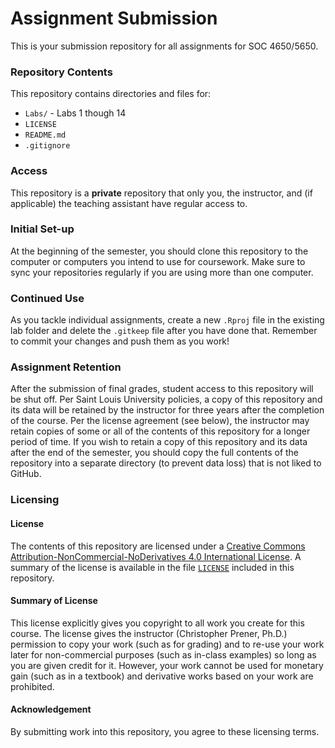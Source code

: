 # Assignment Submission

This is your submission repository for all assignments for SOC 4650/5650.

### Repository Contents
This repository contains directories and files for:
- `Labs/` - Labs 1 though 14
- `LICENSE`
- `README.md`
- `.gitignore`

### Access
This repository is a **private** repository that only you, the instructor, and (if applicable) the teaching assistant have regular access to.

### Initial Set-up
At the beginning of the semester, you should clone this repository to the computer or computers you intend to use for coursework. Make sure to sync your repositories regularly if you are using more than one computer.

### Continued Use
As you tackle individual assignments, create a new `.Rproj` file in the existing lab folder and delete the `.gitkeep` file after you have done that. Remember to commit your changes and push them as you work!

### Assignment Retention
After the submission of final grades, student access to this repository will be shut off. Per Saint Louis University policies, a copy of this repository and its data will be retained by the instructor for three years after the completion of the course. Per the license agreement (see below), the instructor may retain copies of some or all of the contents of this repository for a longer period of time. If you wish to retain a copy of this repository and its data after the end of the semester, you should copy the full contents of the repository into a separate directory (to prevent data loss) that is not liked to GitHub.

### Licensing
#### License
The contents of this repository are licensed under a [Creative Commons Attribution-NonCommercial-NoDerivatives 4.0 International License](https://creativecommons.org/licenses/by-nc-nd/4.0/). A summary of the license is available in the file [`LICENSE`](LICENSE) included in this repository.

#### Summary of License
This license explicitly gives you copyright to all work you create for this course. The license gives the instructor (Christopher Prener, Ph.D.)  permission to copy your work (such as for grading) and to re-use your work later for non-commercial purposes (such as in-class examples) so long as you are given credit for it. However, your work cannot be used for monetary gain (such as in a textbook) and derivative works based on your work are prohibited.

#### Acknowledgement
By submitting work into this repository, you agree to these licensing terms.
